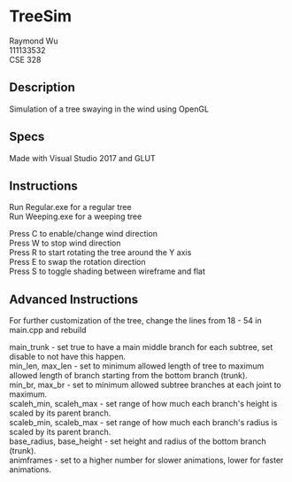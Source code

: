 # TreeSim

Raymond Wu  
111133532  
CSE 328

## Description
Simulation of a tree swaying in the wind using OpenGL

## Specs
Made with Visual Studio 2017 and GLUT

## Instructions

Run Regular.exe for a regular tree  
Run Weeping.exe for a weeping tree  

Press C to enable/change wind direction  
Press W to stop wind direction  
Press R to start rotating the tree around the Y axis  
Press E to swap the rotation direction  
Press S to toggle shading between wireframe and flat  

## Advanced Instructions

For further customization of the tree, change the lines from 18 - 54 in main.cpp and rebuild  

main_trunk - set true to have a main middle branch for each subtree, set disable to not have this happen.  
min_len, max_len - set to minimum allowed length of tree to maximum allowed length of branch starting from the bottom branch (trunk).  
min_br, max_br - set to minimum allowed subtree branches at each joint to maximum.  
scaleh_min, scaleh_max - set range of how much each branch's height is scaled by its parent branch.  
scaleb_min, scaleb_max - set range of how much each branch's radius is scaled by its parent branch.  
base_radius, base_height - set height and radius of the bottom branch (trunk).  
animframes - set to a higher number for slower animations, lower for faster animations.  
